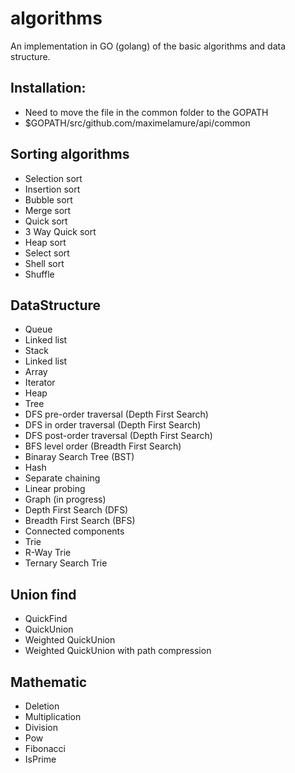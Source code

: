 # algorithms

An implementation in GO (golang) of the basic algorithms and data structure.

## Installation: 
- Need to move the file in the common folder to the GOPATH
 - $GOPATH/src/github.com/maximelamure/api/common

## Sorting algorithms
- Selection sort
- Insertion sort
- Bubble sort
- Merge sort
- Quick sort
- 3 Way Quick sort
- Heap sort
- Select sort
- Shell sort
- Shuffle  

## DataStructure
- Queue
 - Linked list
- Stack
 - Linked list
 - Array
- Iterator
- Heap
- Tree
 - DFS pre-order traversal (Depth First Search)
 - DFS in order traversal (Depth First Search)
 - DFS post-order traversal (Depth First Search)
 - BFS level order (Breadth First Search)
- Binaray Search Tree (BST)
- Hash
 - Separate chaining
 - Linear probing
- Graph (in progress)
 - Depth First Search (DFS)
 - Breadth First Search (BFS)
 - Connected components
- Trie
 - R-Way Trie
 - Ternary Search Trie

## Union find
- QuickFind
- QuickUnion
- Weighted QuickUnion
- Weighted QuickUnion with path compression

## Mathematic
- Deletion
- Multiplication
- Division
- Pow 
- Fibonacci
- IsPrime
